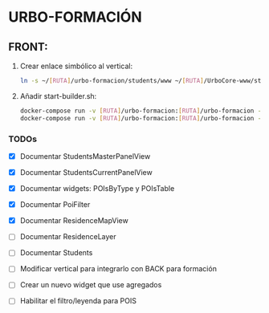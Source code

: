 <h1>URBO-FORMACIÓN</H1>

<h2>FRONT: </h2>

1. Crear enlace simbólico al vertical:

    ```bash
    ln -s ~/[RUTA]/urbo-formacion/students/www ~/[RUTA]/UrboCore-www/students
    ```

2. Añadir start-builder.sh:

    ```bash
    docker-compose run -v [RUTA]/urbo-formacion:[RUTA]/urbo-formacion -v [RUTA] -p 8085:80 --rm www > /dev/null &
    docker-compose run -v [RUTA]/urbo-formacion:[RUTA]/urbo-formacion -v --rm www_builder
    ```
<h3> TODOs </h3>

* [X] Documentar StudentsMasterPanelView
* [X] Documentar StudentsCurrentPanelView
* [X] Documentar widgets: POIsByType y POIsTable
* [X] Documentar PoiFilter
* [X] Documentar ResidenceMapView
* [ ] Documentar ResidenceLayer
* [ ] Documentar Students
* [ ] Modificar vertical para integrarlo con BACK para formación
* [ ] Crear un nuevo widget que use agregados
* [ ] Habilitar el filtro/leyenda para POIS










